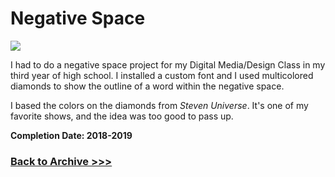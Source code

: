 # Negative Space




<img src="https://arrowarchive.github.io/The-Arrowarchive/images/negativespace.png" 
     onContextMenu="return false;">

I had to do a negative space project for my Digital Media/Design Class in my third year of high school. I installed a custom font and I used multicolored diamonds to show the outline of a word within the negative space. 

I based the colors on the diamonds from *Steven Universe*. It's one of my favorite shows, and the idea was too good to pass up.

**Completion Date: 2018-2019**

### [Back to Archive >>>](https://arrowarchive.github.io/The-Arrowarchive/gallery)
